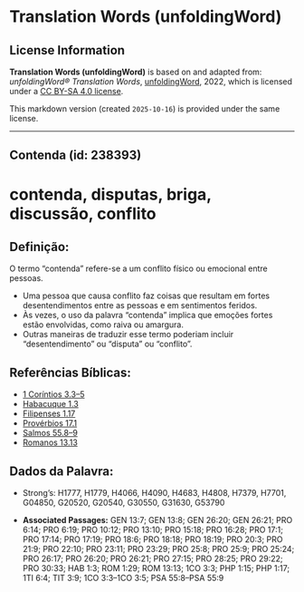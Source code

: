 # Translation Words (unfoldingWord)

## License Information

**Translation Words (unfoldingWord)** is based on and adapted from: _unfoldingWord® Translation Words_, [unfoldingWord](https://unfoldingword.org/utw), 2022, which is licensed under a [CC BY-SA 4.0 license](https://creativecommons.org/licenses/by-sa/4.0/legalcode.en).

This markdown version (created `2025-10-16`) is provided under the same license.



--------------------------------

## Contenda (id: 238393)

contenda, disputas, briga, discussão, conflito
==============================================

Definição:
----------

O termo “contenda” refere\-se a um conflito físico ou emocional entre pessoas.

* Uma pessoa que causa conflito faz coisas que resultam em fortes desentendimentos entre as pessoas e em sentimentos feridos.
* Às vezes, o uso da palavra “contenda” implica que emoções fortes estão envolvidas, como raiva ou amargura.
* Outras maneiras de traduzir esse termo poderiam incluir “desentendimento” ou “disputa” ou “conflito”.

Referências Bíblicas:
---------------------

* [1 Coríntios 3\.3–5](https://ref.ly/1Cor3:3-1Cor3:5)
* [Habacuque 1\.3](https://ref.ly/Hab1:3)
* [Filipenses 1\.17](https://ref.ly/Phil1:17)
* [Provérbios 17\.1](https://ref.ly/Prov17:1)
* [Salmos 55\.8–9](https://ref.ly/Ps55:8-Ps55:9)
* [Romanos 13\.13](https://ref.ly/Rom13:13)

Dados da Palavra:
-----------------

* Strong’s: H1777, H1779, H4066, H4090, H4683, H4808, H7379, H7701, G04850, G20520, G20540, G30550, G31630, G53790

* **Associated Passages:** GEN 13:7; GEN 13:8; GEN 26:20; GEN 26:21; PRO 6:14; PRO 6:19; PRO 10:12; PRO 13:10; PRO 15:18; PRO 16:28; PRO 17:1; PRO 17:14; PRO 17:19; PRO 18:6; PRO 18:18; PRO 18:19; PRO 20:3; PRO 21:9; PRO 22:10; PRO 23:11; PRO 23:29; PRO 25:8; PRO 25:9; PRO 25:24; PRO 26:17; PRO 26:20; PRO 26:21; PRO 27:15; PRO 28:25; PRO 29:22; PRO 30:33; HAB 1:3; ROM 1:29; ROM 13:13; 1CO 3:3; PHP 1:15; PHP 1:17; 1TI 6:4; TIT 3:9; 1CO 3:3–1CO 3:5; PSA 55:8–PSA 55:9

